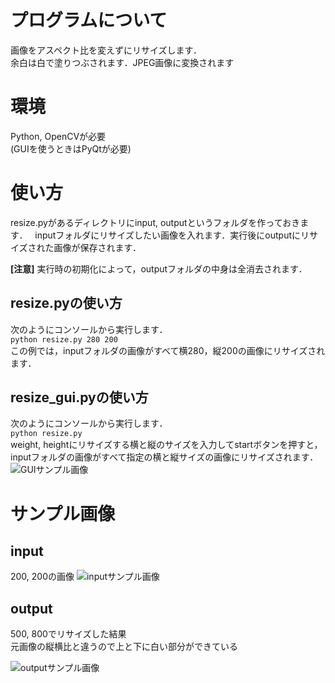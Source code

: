 # プログラムについて
 画像をアスペクト比を変えずにリサイズします．  
 余白は白で塗りつぶされます．JPEG画像に変換されます  

# 環境
 Python, OpenCVが必要  
 (GUIを使うときはPyQtが必要)  

# 使い方
 resize.pyがあるディレクトリにinput, outputというフォルダを作っておきます．  
 inputフォルダにリサイズしたい画像を入れます．実行後にoutputにリサイズされた画像が保存されます．

 **[注意]** 実行時の初期化によって，outputフォルダの中身は全消去されます．

## resize.pyの使い方
 次のようにコンソールから実行します．<br>
 `python resize.py 280 200`<br>
 この例では，inputフォルダの画像がすべて横280，縦200の画像にリサイズされます．<br>

## resize_gui.pyの使い方
 次のようにコンソールから実行します．<br>
 `python resize.py`<br>
 weight, heightにリサイズする横と縦のサイズを入力してstartボタンを押すと，inputフォルダの画像がすべて指定の横と縦サイズの画像にリサイズされます．<br>
 <img src="https://github.com/Penguin8885/img_resizer/blob/master/sample_image/gui_sample_image.png" alt="GUIサンプル画像" title="GUIサンプル画像">
 
# サンプル画像
 ## input
 200, 200の画像
 <img src="https://github.com/Penguin8885/img_resizer/blob/master/sample_image/input_sample_image.jpg" alt="inputサンプル画像" title="inputサンプル画像">
 
 ## output
 500, 800でリサイズした結果<br>
 元画像の縦横比と違うので上と下に白い部分ができている
 
 <img src="https://github.com/Penguin8885/img_resizer/blob/master/sample_image/output_sample_image.jpg" alt="outputサンプル画像" title="outputサンプル画像">
